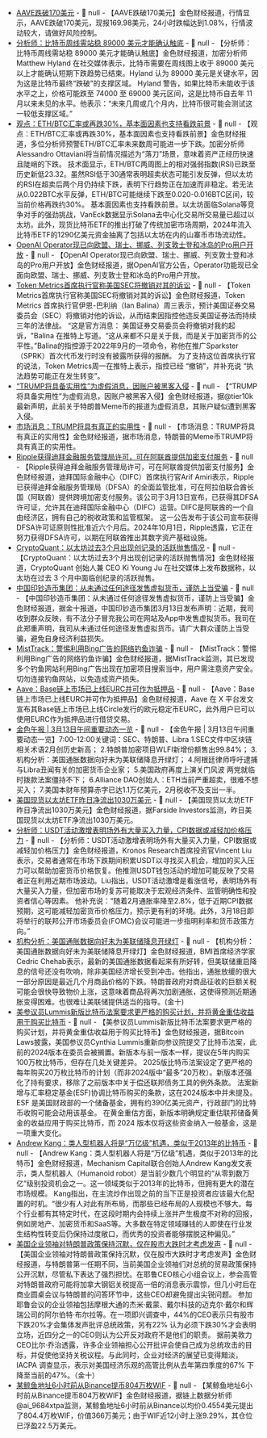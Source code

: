 - [AAVE跌破170美元]() - 📰 null - 【AAVE跌破170美元】金色财经报道，行情显示，AAVE跌破170美元，现报169.98美元，24小时跌幅达到1.08%，行情波动较大，请做好风险控制。
- [分析师：比特币周线需站稳 89000 美元才能确认触底](https://cointelegraph.com/news/bitcoin-price-weekly-close-89k-bottom-resume-uptrend-crypto-analyst) - 📰 null - 【分析师：比特币周线需站稳 89000 美元才能确认触底】金色财经报道，加密分析师 Matthew Hyland 在社交媒体表示，比特币需要在周线图上收于 89000 美元以上才能确认短期下跌趋势已结束。Hyland 认为 89000 美元是关键水平，因为这是比特币最终“跌破”的支撑区域。 
Hyland 警告，如果比特币未能收于该水平之上，价格可能跌至 74000 至 69000 美元区间，这是比特币自去年 11 月以来未见的水平。他表示：“未来几周或几个月内，比特币很可能会测试这一较低支撑区域。”
- [观点：ETH/BTC汇率或再跌30%，基本面因素也支持看跌前景](https://cointelegraph.com/news/ethereum-falling-knife-another-30-crash-bitcoin) - 📰 null - 【观点：ETH/BTC汇率或再跌30%，基本面因素也支持看跌前景】金色财经报道，多位分析师预警ETH/BTC汇率未来数周可能进一步下跌。加密分析师Alessandro Ottaviani将当前情况描述为“落刀”场景，意味着资产正经历快速且陡峭的下跌。 
技术面显示，ETH/BTC两周图上的相对强弱指数(RSI)已跌至历史新低23.32。虽然RSI低于30通常表明超卖状态可能引发反弹，但以太坊的RSI在超卖后两个月仍持续下跌，表明下行趋势正在加速而非稳定。若无法从0.022BTC水平反弹，ETH/BTC可能继续下跌至0.020-0.016BTC区间，较当前价格再跌约30%。 
基本面因素也支持看跌前景。以太坊面临Solana等竞争对手的强劲挑战，VanEck数据显示Solana去中心化交易所交易量已超过以太坊。此外，现货比特币ETF的推出打破了传统加密市场周期，2024年流入比特币ETF的1290亿美元资金抽离了包括以太坊在内的山寨币市场流动性。
- [OpenAI Operator现已向欧盟、瑞士、挪威、列支敦士登和冰岛的Pro用户开放](https://x.com/OpenAI/status/1900064750878548418) - 📰 null - 【OpenAI Operator现已向欧盟、瑞士、挪威、列支敦士登和冰岛的Pro用户开放】金色财经报道，据OpenAI官方公告，Operator功能现已全面向欧盟、瑞士、挪威、列支敦士登和冰岛的Pro用户开放。
- [Token Metrics首席执行官称美国SEC将撤销对其的诉讼](https://decrypt.co/309816/token-metrics-ceo-ian-balina-says-sec-to-drop-its-case-against-him) - 📰 null - 【Token Metrics首席执行官称美国SEC将撤销对其的诉讼】金色财经报道，Token Metrics 首席执行官伊恩-巴利纳（Ian Balina）周三表示，预计美国证券交易委员会（SEC）将撤销对他的诉讼，从而结束因指控他违反美国证券法而持续三年的法律战。 
“这是官方消息： 美国证券交易委员会将撤销对我的起诉，"Balina 在推特上写道。“这从来都不只是关于我，而是关于加密货币的公平性。”Balina的指控源于2022年9月的一项命令，称他在推广Sparkster（SPRK）首次代币发行时没有披露所获得的报酬。 
为了支持这位首席执行官的说法，Token Metrics周一在推特上表示，指控已经 “撤销”，并补充说 “执法趋势可能正在发生转变”。
- [“TRUMP将具备实用性”为虚假消息，因账户被黑客入侵](https://x.com/tier10k/status/1900056985921610048) - 📰 null - 【“TRUMP将具备实用性”为虚假消息，因账户被黑客入侵】金色财经报道，据@tier10k最新声明，此前关于特朗普Meme币的报道为虚假消息，其账户疑似遭到黑客入侵。
- [市场消息：TRUMP将具有真正的实用性]() - 📰 null - 【市场消息：TRUMP将具有真正的实用性】金色财经报道，据市场消息，特朗普的Meme币TRUMP将具有真正的实用性。
- [Ripple获得迪拜金融服务管理局许可，可在阿联酋提供加密支付服务](https://cointelegraph.com/news/ripple-crypto-payments-license-dubai-regulator-difc) - 📰 null - 【Ripple获得迪拜金融服务管理局许可，可在阿联酋提供加密支付服务】金色财经报道，迪拜国际金融中心（DIFC）首席执行官Arif Amiri表示，Ripple已获得迪拜金融服务管理局（DFSA）的全面监管批准，可在阿拉伯联合酋长国（阿联酋）提供跨境加密支付服务。该公司于3月13日宣布，已获得其DFSA许可证，允许其在迪拜国际金融中心（DIFC）运营。DIFC是阿联酋的一个自由经济区，拥有自己的税收政策和监管框架。 
这一公告发布于该公司宣布获得DFSA许可证原则性批准近六个月后。2024年10月1日，Ripple透露，它正在努力获得DFSA许可，以期在阿联酋推出其数字资产基础设施。
- [CryptoQuant：以太坊过去3个月出现创记录的活跃抛售情况](https://x.com/ki_young_ju/status/1900047147808235992) - 📰 null - 【CryptoQuant：以太坊过去3个月出现创记录的活跃抛售情况】金色财经报道，CryptoQuant 创始人兼 CEO Ki Young Ju 在社交媒体上发布数据称，以太坊在过去 3 个月中面临创纪录的活跃抛售。
- [中国印钞造币集团：从未通过任何途径发售虚拟货币，谨防上当受骗](https://flash.jin10.com/detail/20250313123827628800) - 📰 null - 【中国印钞造币集团：从未通过任何途径发售虚拟货币，谨防上当受骗】金色财经报道，据金十报道，中国印钞造币集团3月13日发布声明：近期，我司收到群众反映，有不法分子冒充我公司在网站及App中发售虚拟货币。我司在此郑重声明，我司从未通过任何途径发售虚拟货币。请广大群众谨防上当受骗，避免自身经济利益损失。
- [MistTrack：警惕利用Bing广告的网络钓鱼诈骗](https://x.com/MistTrack_io/status/1900033113302196270) - 📰 null - 【MistTrack：警惕利用Bing广告的网络钓鱼诈骗】金色财经报道，据MistTrack监测，其已发现多个钓鱼网站利用Bing广告出现在加密项目搜索当中，用户需注意资产安全。 
切勿连接钓鱼网站，以免造成资产损失。
- [Aave：Base链上市场已上线EURC并可作为抵押品](https://x.com/aave/status/1899812484099322171) - 📰 null - 【Aave：Base链上市场已上线EURC并可作为抵押品】金色财经报道，Aave 在 X 平台发文宣布其Base链上市场已上线Circle发行的欧元稳定币EURC，此外用户已可以使用EURC作为抵押品进行借贷交易。
- [金色午报 | 3月13日午间重要动态一览]() - 📰 null - 【金色午报 | 3月13日午间重要动态一览】7:00-12:00关键词：SEC、特朗普、Libra 
1.SEC文件中区块链相关术语2月创历史新高； 
2.特朗普加密项目WLFI新增份额售出99.84%； 
3.机构分析：美国通胀数据向好未为美联储降息开绿灯； 
4.阿根廷律师呼吁逮捕与Libra丑闻有关的加密货币企业家； 
5.美国政府再度上演关门风波 两党就临时拨款法案僵持不下； 
6.Alliance DAO创始人：ETH当前严重超卖，很难不想买入； 
7.美国本财年预算赤字已达1.1万亿美元，2月税收不及支出一半。
- [美国现货以太坊ETF昨日净流出1030万美元](https://farside.co.uk/eth/) - 📰 null - 【美国现货以太坊ETF昨日净流出1030万美元】金色财经报道，据Farside Investors监测，昨日美国现货以太坊ETF净流出1030万美元。
- [分析师：USDT活动激增表明场外有大量买入力量，CPI数据或减轻加价格压力](https://cointelegraph.com/news/tether-on-chain-activity-hits-six-month-high-traders-could-be-preparing-buy-santiment) - 📰 null - 【分析师：USDT活动激增表明场外有大量买入力量，CPI数据或减轻加价格压力】金色财经报道，Kronos Research首席投资官Vincent Liu表示，交易者通常在市场下跌期间积累USDT以寻找买入机会，增加的买入压力可以帮助加密货币价格恢复。他推测USDT钱包活动的增加可能反映了交易者正在利用近期市场波动。Liu指出，USDT活动激增是看涨信号，表明场外有大量买入力量，但加密市场的复苏可能取决于宏观经济条件、监管明确性和投资者信心等因素。 
他补充说：“随着2月通胀率降至2.8%，低于近期CPI数据预期，这可能减轻加密货币价格压力，预示更有利的环境。此外，3月18日即将举行的联邦公开市场委员会(FOMC)会议可能进一步指明利率和货币政策方向。”
- [机构分析：美国通胀数据向好未为美联储降息开绿灯]() - 📰 null - 【机构分析：美国通胀数据向好未为美联储降息开绿灯】金色财经报道，BMI首席经济学家Cedric Chehab表示，最新的美国通胀数据看起来有所好转，但美联储重启降息的信号还没有吹响，除非美国经济增长受到冲击。他指出，通胀放缓的很大一部分原因是最近几个月商品价格的下跌。特朗普政府对商品征收的巨额关税可能会很快导致物价上涨，这意味着商品将再次加剧通胀，这使得预测近期通胀变得困难。也很难让美联储提供适当的指导。(金十)
- [美参议员Lummis新版比特币法案要求更严格的购买计划，并将黄金重估收益用于购买比特币](https://x.com/Bitcoin_Laws/status/1900023000621343195) - 📰 null - 【美参议员Lummis新版比特币法案要求更严格的购买计划，并将黄金重估收益用于购买比特币】金色财经报道，据Bitcoin Laws披露，美国参议员Cynthia Lummis重新向参议院提交了比特币法案，此前的2024版本在委员会被搁置。新版本与前一版本一样，提议在5年内购买100万枚比特币，但存在几处关键差异。 
2025版比特币法案设定了更严格的每年购买20万枚比特币的计划（而非2024版中“最多”20万枚）。新版本还强化了持有要求，移除了之前版本中关于偿还联邦债务工具的例外条款。 
法案新增与汇率稳定基金(ESF)协调比特币购买的条款，这在2024版本中并未提及。ESF 是美国财政部的一个储备基金，拥有约390亿美元资产，行政部门的比特币收购可能会动用该基金。 
在黄金重估方面，新版本明确规定重估联邦储备黄金的收益应用于购买比特币，而 2024 版本仅将这些资金纳入一般基金，这是一项重大变化。
- [Andrew Kang：类人型机器人将是“万亿级”机遇，类似于2013年的比特币](https://x.com/Rewkang/status/1900021444928823675) - 📰 null - 【Andrew Kang：类人型机器人将是“万亿级”机遇，类似于2013年的比特币】金色财经报道，Mechanism Capital联合创始人Andrew Kang发文表示，类人型机器人（Humanoid robot）是当前少数几个明显的“从零到数万亿”级别投资机会之一。这一领域类似于2013年的比特币，但拥有更大的潜在市场规模。 
Kang指出，在主流炒作出现之前的当下正是投资者应该最大化配置的时机。“很少有人对此有所布局，而那些已经布局的人规模也不够大。每个行业都有其特定时代，在这段时期内会持续上涨并产生极度不对称的回报，例如房地产、加密货币和SaaS等。大多数在特定领域赚钱的人即使在行业发生结构性转变后仍保持过度敞口，而优秀的投资者能够摆脱这种偏见。”
- [美国企业领袖对特朗普政策保持沉默，仅在股市大跌时才考虑发声](https://xnews.jin10.com/details/166934) - 📰 null - 【美国企业领袖对特朗普政策保持沉默，仅在股市大跌时才考虑发声】金色财经报道，与特朗普第一任期不同，当前美国企业领袖们对总统的贸易政策保持公开沉默，尽管私下表达了强烈担忧。在耶鲁CEO核心小组会议上，参会高管对特朗普政府可能将加拿大钢铝关税提高一倍的消息表示震惊，但几小时后在商业圆桌会议与特朗普的问答环节中，这些CEO却避免提出尖锐问题。 
参加耶鲁会议的企业领袖包括摩根大通的杰米·戴蒙、戴尔科技的迈克尔·戴尔和辉瑞公司的阿尔伯特·布尔拉等。在一项即兴调查中，44%的CEO表示只有股市下跌20%才会集体发声批评总统政策，另有22% 认为必须下跌30%才会表明立场，近四分之一的CEO则认为公开反对政府不是他们的职责。 
据前美敦力CEO比尔·乔治透露，许多企业领袖担心公开批评会使自己成为总统攻击的目标，并促使他坚持关税议程。与此同时，企业对经济的展望已变得黯淡，IACPA 调查显示，表示对美国经济乐观的高管比例从去年第四季度的67% 下降至当前的47%。（金十）
- [某鲸鱼地址6小时前从Binance提币804万枚WIF](https://x.com/ai_9684xtpa/status/1900019698751987929) - 📰 null - 【某鲸鱼地址6小时前从Binance提币804万枚WIF】金色财经报道，据链上数据分析师@ai_9684xtpa监测，某鲸鱼地址6小时前从Binance以均价0.4554美元提出了804.4万枚WIF，价值366万美元；由于WIF近12小时上涨9.29%，其仓位已浮盈22.5万美元。

